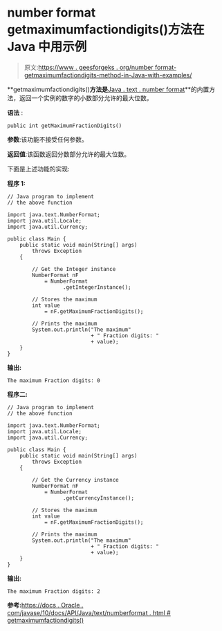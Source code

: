 # number format getmaximumfactiondigits()方法在 Java 中用示例

> 原文:[https://www . geesforgeks . org/number format-getmaximumfactiondigits-method-in-Java-with-examples/](https://www.geeksforgeeks.org/numberformat-getmaximumfractiondigits-method-in-java-with-examples/)

**getmaximumfactiondigits()**方法是**[Java . text . number format](https://www.geeksforgeeks.org/numberformat-class-java/)**的内置方法，返回一个实例的数字的小数部分允许的最大位数。

**语法** :

```
public int getMaximumFractionDigits()
```

**参数**:该功能不接受任何参数。

**返回值**:该函数返回分数部分允许的最大位数。

下面是上述功能的实现:

**程序 1:**

```
// Java program to implement
// the above function

import java.text.NumberFormat;
import java.util.Locale;
import java.util.Currency;

public class Main {
    public static void main(String[] args)
        throws Exception
    {

        // Get the Integer instance
        NumberFormat nF
            = NumberFormat
                  .getIntegerInstance();

        // Stores the maximum
        int value
            = nF.getMaximumFractionDigits();

        // Prints the maximum
        System.out.println("The maximum"
                           + " Fraction digits: "
                           + value);
    }
}
```

**输出:**

```
The maximum Fraction digits: 0

```

**程序二:**

```
// Java program to implement
// the above function

import java.text.NumberFormat;
import java.util.Locale;
import java.util.Currency;

public class Main {
    public static void main(String[] args)
        throws Exception
    {

        // Get the Currency instance
        NumberFormat nF
            = NumberFormat
                  .getCurrencyInstance();

        // Stores the maximum
        int value
            = nF.getMaximumFractionDigits();

        // Prints the maximum
        System.out.println("The maximum"
                           + " Fraction digits: "
                           + value);
    }
}
```

**输出:**

```
The maximum Fraction digits: 2

```

**参考:**[https://docs . Oracle . com/javase/10/docs/API/Java/text/numberformat . html # getmaximumfactiondigits()](https://docs.oracle.com/javase/10/docs/api/java/text/NumberFormat.html#getMaximumFractionDigits())